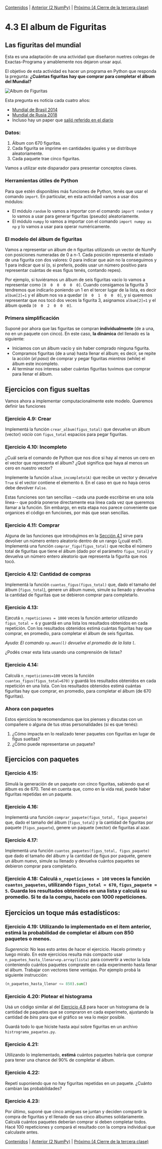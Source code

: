 [Contenidos](../Contenidos.md) \| [Anterior (2 NumPy)](02_NumPy_Arrays.md) \| [Próximo (4 Cierre de la tercera clase)](04_Cierre.md)

# 4.3 El album de Figuritas

## Las figuritas del mundial

Esta es una adaptación de una actividad que diseñaron nuetres colegas de Exactas-Programa y amablemente nos dejaron unsar aquí. 

El objetivo de esta actividad es hacer un programa en Python que responda la pregunta: **¿Cuántas figuritas hay que comprar para completar el álbum del Mundial?**

![Album de Figuritas](./completo.jpg)


Esta pregunta es noticia cada cuatro años:
- [Mundial de Brasil 2014](https://www.pagina12.com.ar/diario/contratapa/13-250187-2014-07-06.html)
- [Mundial de Rusia 2018](https://www.lanacion.com.ar/2125275-rusia-2018-cuantos-sobres-de-figuritas-hacen-falta-para-llenar-el-album-del-mundial)
- Incluso hay un paper que [salió referido en el diario](https://www.infobae.com/2014/05/29/1568512-dos-cientificos-calculan-cuantos-paquetes-hay-que-comprar-completar-el-album-del-mundial/)


### Datos:
1. Álbum con 670 figuritas.
2. Cada figurita se imprime en cantidades iguales y se distribuye aleatoriamente.
3. Cada paquete trae cinco figuritas.

Vamos a utilizar este disparador para presentar conceptos claves.


### Herramientas útiles de Python

Para que estén disponibles más funciones de Python, tenés que usar el comando `import`.
En particular, en esta actividad vamos a usar dos módulos:
- El módulo `random` lo vamos a importar con el comando `import random` y lo vamos a usar para generar figuritas (pseudo) aleatoriamente.
- El módulo `numpy` lo vamos a importar con el comando `import numpy as np` y lo vamos a usar para operar numéricamente.


### El modelo del álbum de figuritas

Vamos a representar un álbum de n figuritas utilizando un vector de NumPy con posiciones numeradas de 0 a n-1.
Cada posición representa el estado de una figurita con dos valores: 0 para indicar que aún no la conseguimos y 1 para indicar que sí (o, si preferís, podés usar un número positivo para representar cuántas de esas figus tenés, contando repes).

Por ejemplo, si tuviéramos un álbum de seis figuritas vacío lo vamos a representar como `[0  0  0  0  0  0]`. Cuando consigamos la figurita 3 tendremos que indicarlo poniendo un 1 en el tercer lugar de la lista, es decir `album[2]=1` y el álbum nos va a quedar  `[0  0  1  0  0  0]`, y si queremos representar que nos tocó dos veces la figurita 3, asignamos `album[2]=1` y el álbum queda `[0  0  2  0  0  0]`.




### Primera simplificación

Suponé por ahora que las figuritas se compran **individualmente** (de a una, no en un paquete con cinco). En este caso, **la dinámica** del llenado es la siguiente:

- Iniciamos con un álbum vacío y sin haber comprado ninguna figurita.
- Compramos figuritas (de a una) hasta llenar el álbum; es decir, se repite la acción (*el paso*) de comprar y pegar figuritas *mientras* (while) el álbum este incompleto.
- Al terminar nos interesa saber cuántas figuritas tuvimos que comprar para llenar el álbum.

## Ejercicios con figus sueltas

Vamos ahora a implementar computacionalmente este modelo. Queremos definir las funciones 

### Ejercicio 4.9: Crear
Implementá la función `crear_album(figus_total)` que devuelve un álbum (vector) *vacío* con `figus_total` espacios para pegar figuritas.


### Ejercicio 4.10: Incompleto
¿Cuál sería el comando de Python que nos dice si hay al menos un cero en el vector que representa el álbum? ¿Qué significa que haya al menos un cero en nuestro vector?

Implemente la función `album_incompleto(A)` que recibe un vector y devuelve `True` si el vector contiene el elemento `0`. En el caso en que no haya ceros debe devolver `False`. 

Estas funciones son tan sencillas --cada una puede escribirse en una sola línea-- que podría ponerse directamente esa línea cada vez que queremos llamar a la función. Sin embargo, en esta etapa nos parece conveniente que organices el código en funciones, por más que sean sencillas.


### Ejercicio 4.11: Comprar 
Alguna de las funciones que introdujimos en la [Sección 4.1](../04_Aleatoriedad/01_Random.md#valores-discretos) sirve para devolver un número entero aleatorio dentro de un rango (¿cuál era?).
Implementá una función `comprar_figu(figus_total)` que reciba el número total de figuritas que tiene el álbum (dado por el parámetro `figus_total`) y devuelva un número entero aleatorio que representa la figurita que nos tocó.

### Ejercicio 4.12: Cantidad de compras 
Implementá la función `cuantas_figus(figus_total)` que, dado el tamaño del álbum (`figus_total`), genere un álbum nuevo, simule su llenado y devuelva la cantidad de figuritas que se debieron comprar para completarlo.

### Ejercicio 4.13:  
Ejecutá `n_repeticiones = 1000` veces la función anterior utilizando `figus_total = 6` y guardá en una lista los resultados obtenidos en cada repetición. Con los resultados obtenidos estimá cuántas figuritas hay que comprar, en promedio, para completar el álbum de seis figuritas.

*Ayuda: El comando `np.mean(l)` devuelve el promedio de la lista `l`.*

¿Podés crear esta lista usando una comprensión de listas?


### Ejercicio 4.14:  
Calculá `n_repeticiones=100` veces la función `cuantas_figus(figus_total=670)` y guardá los resultados obtenidos en cada repetición en una lista.
Con los resultados obtenidos estimá cuántas figuritas hay que comprar, en promedio, para completar el álbum (de 670 figuritas).

### Ahora con paquetes

Estos ejercicios te recomendamos que los pienses y discutas con un compañere o alguna de tus otras personalidades (si es que tenés):

1. ¿Cómo impacta en lo realizado tener paquetes con figuritas en lugar de figus sueltas?
2. ¿Cómo puede representarse un paquete?


## Ejercicios con paquetes

### Ejercicio 4.15:  
Simulá la generación de un paquete con cinco figuritas, sabiendo que el álbum es de 670. Tené en cuenta que, como en la vida real, puede haber figuritas repetidas en un paquete.

### Ejercicio 4.16:  
Implementá una función `comprar_paquete(figus_total, figus_paquete)` que, dado el tamaño del álbum (`figus_total`) y la cantidad de figuritas por paquete (`figus_paquete`), genere un paquete (vector) de figuritas al azar.

### Ejercicio 4.17:  
Implementá una función `cuantos_paquetes(figus_total, figus_paquete)` que dado el tamaño del álbum y la cantidad de figus por paquete, genere un álbum nuevo, simule su llenado y devuelva cuántos paquetes se debieron comprar para completarlo.

### Ejercicio 4.18: Calculá `n_repeticiones = 100` veces la función `cuantos_paquetes`, utilizando `figus_total = 670`, `figus_paquete = 5`. Guarda los resultados obtenidos en una lista y calculá su promedio. Si te da la compu, hacelo con 1000 repeticiones.

## Ejercicios un toque más estadísticos:


### Ejercicio 4.19: Utilizando lo implementado en el ítem anterior, **estimá** la probabilidad de completar el álbum con $850$ paquetes o menos.

_Sugerencia:_ No leas esto antes de hacer el ejercicio. Hacelo primeto y luego miralo. En este ejercicios resulta más compacto usar `n_paquetes_hasta_llenar=np.array(lista)` para convertir a vector la lista conteniendo cuántos paquetes compraste en cada experimento hasta llenar el álbum. Trabajar con vectores tiene ventajas. Por ejemplo probá la siguiente instrucción:

```python
(n_paquetes_hasta_llenar <= 850).sum()
```

### Ejercicio 4.20: Plotear el histograma
Usá un código similar al del [Ejercicio 4.8](../04_Aleatoriedad/02_NumPy_Arrays.md#ejercicio-48-empezando-a-plotear) para hacer un histograma de la cantidad de paquetes que se compraron en cada experimeto, ajustando la cantidad de _bins_ para que el gráfico se vea lo mejor posible.

Guardá todo lo que hiciste hasta aquí sobre figuritas en un archivo `histrograma_paquetes.py`.


### Ejercicio 4.21:  
Utilizando lo implementado, **estimá** cuántos paquetes habría que comprar para tener una chance del $90\%$ de completar el álbum.

### Ejercicio 4.22:  
Repetí suponiendo que no hay figuritas repetidas en un paquete. ¿Cuánto cambian las probabilidades?

### Ejercicio 4.23: 
Por último, suponé que cinco amigues se juntan y deciden compartir la compra de figuritas y el llenado de sus cinco álbumes solidariamente. Calculá cuántos paquetes deberían comprar si deben completar todos. Hacé 100 repeticiones y compará el resultado con la compra individual que calculaste antes.

[Contenidos](../Contenidos.md) \| [Anterior (2 NumPy)](02_NumPy_Arrays.md) \| [Próximo (4 Cierre de la tercera clase)](04_Cierre.md)

